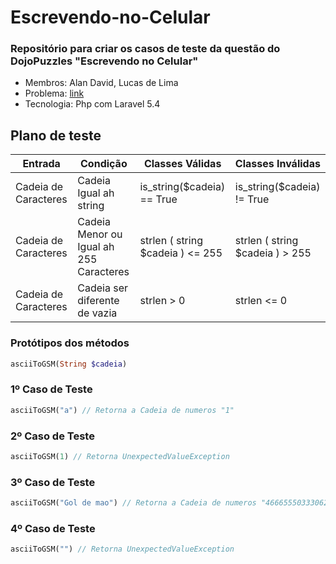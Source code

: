 # Escrevendo-no-Celular
### Repositório para criar os casos de teste da questão do DojoPuzzles "Escrevendo no Celular" 
  * Membros: Alan David, Lucas de Lima
  * Problema: [link](http://dojopuzzles.com/problemas/exibe/escrevendo-no-celular/)
  * Tecnologia: Php com Laravel 5.4
  
  
  ## Plano de teste

| Entrada  | Condição | Classes Válidas | Classes Inválidas |
| ------------- | ------------- | ------------- | ------------- |
| Cadeia de Caracteres      |Cadeia Igual ah string  | is_string($cadeia) == True | is_string($cadeia) != True |
| Cadeia de Caracteres      |Cadeia Menor ou Igual ah 255 Caracteres | strlen ( string $cadeia ) <= 255 | strlen ( string $cadeia ) > 255 |
| Cadeia de Caracteres      |Cadeia ser diferente de vazia  | strlen > 0 | strlen <= 0  |

 ### Protótipos dos métodos

```php
asciiToGSM(String $cadeia)
```

### 1º Caso de Teste

```php
asciiToGSM("a") // Retorna a Cadeia de numeros "1"
```

### 2º Caso de Teste

```php
asciiToGSM(1) // Retorna UnexpectedValueException
```

### 3º Caso de Teste

```php
asciiToGSM("Gol de mao") // Retorna a Cadeia de numeros "46665550333062666"
```

### 4º Caso de Teste

```php
asciiToGSM("") // Retorna UnexpectedValueException
```

